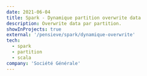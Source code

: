 ```yaml
---
date: 2021-06-04
title: Spark - Dynamique partition overwrite data
description: Overwrite data par partition.
showInProjects: true
external: '/pensieve/spark/dynamique-overwrite'
tech:
  - spark
  - partition
  - scala
company: 'Société Générale'
---
```

